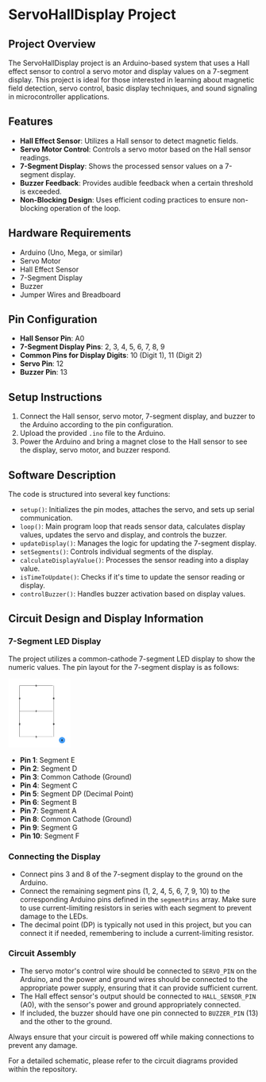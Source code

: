 # ServoHallDisplay Project

## Project Overview
The ServoHallDisplay project is an Arduino-based system that uses a Hall effect sensor to control a servo motor and display values on a 7-segment display. This project is ideal for those interested in learning about magnetic field detection, servo control, basic display techniques, and sound signaling in microcontroller applications.

## Features
- **Hall Effect Sensor**: Utilizes a Hall sensor to detect magnetic fields.
- **Servo Motor Control**: Controls a servo motor based on the Hall sensor readings.
- **7-Segment Display**: Shows the processed sensor values on a 7-segment display.
- **Buzzer Feedback**: Provides audible feedback when a certain threshold is exceeded.
- **Non-Blocking Design**: Uses efficient coding practices to ensure non-blocking operation of the loop.

## Hardware Requirements
- Arduino (Uno, Mega, or similar)
- Servo Motor
- Hall Effect Sensor
- 7-Segment Display
- Buzzer
- Jumper Wires and Breadboard

## Pin Configuration
- **Hall Sensor Pin**: A0
- **7-Segment Display Pins**: 2, 3, 4, 5, 6, 7, 8, 9
- **Common Pins for Display Digits**: 10 (Digit 1), 11 (Digit 2)
- **Servo Pin**: 12
- **Buzzer Pin**: 13


## Setup Instructions
1. Connect the Hall sensor, servo motor, 7-segment display, and buzzer to the Arduino according to the pin configuration.
2. Upload the provided `.ino` file to the Arduino.
3. Power the Arduino and bring a magnet close to the Hall sensor to see the display, servo motor, and buzzer respond.

## Software Description
The code is structured into several key functions:
- `setup()`: Initializes the pin modes, attaches the servo, and sets up serial communication.
- `loop()`: Main program loop that reads sensor data, calculates display values, updates the servo and display, and controls the buzzer.
- `updateDisplay()`: Manages the logic for updating the 7-segment display.
- `setSegments()`: Controls individual segments of the display.
- `calculateDisplayValue()`: Processes the sensor reading into a display value.
- `isTimeToUpdate()`: Checks if it's time to update the sensor reading or display.
- `controlBuzzer()`: Handles buzzer activation based on display values.

## Circuit Design and Display Information

### 7-Segment LED Display

The project utilizes a common-cathode 7-segment LED display to show the numeric values. The pin layout for the 7-segment display is as follows:

<img src="7segments_led.png" alt="7-Segment LED Pin Layout" width="25%"/>

- **Pin 1**: Segment E
- **Pin 2**: Segment D
- **Pin 3**: Common Cathode (Ground)
- **Pin 4**: Segment C
- **Pin 5**: Segment DP (Decimal Point)
- **Pin 6**: Segment B
- **Pin 7**: Segment A
- **Pin 8**: Common Cathode (Ground)
- **Pin 9**: Segment G
- **Pin 10**: Segment F

### Connecting the Display
- Connect pins 3 and 8 of the 7-segment display to the ground on the Arduino.
- Connect the remaining segment pins (1, 2, 4, 5, 6, 7, 9, 10) to the corresponding Arduino pins defined in the `segmentPins` array. Make sure to use current-limiting resistors in series with each segment to prevent damage to the LEDs.
- The decimal point (DP) is typically not used in this project, but you can connect it if needed, remembering to include a current-limiting resistor.

### Circuit Assembly
- The servo motor's control wire should be connected to `SERVO_PIN` on the Arduino, and the power and ground wires should be connected to the appropriate power supply, ensuring that it can provide sufficient current.
- The Hall effect sensor's output should be connected to `HALL_SENSOR_PIN` (A0), with the sensor's power and ground appropriately connected.
- If included, the buzzer should have one pin connected to `BUZZER_PIN` (13) and the other to the ground.

Always ensure that your circuit is powered off while making connections to prevent any damage.

For a detailed schematic, please refer to the circuit diagrams provided within the repository.
